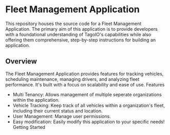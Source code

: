 # Fleet Management Application

This repository houses the source code for a Fleet Management Application. 
The primary aim of this application is to provide developers with a foundational understanding of TagoIO's capabilities while also offering them comprehensive, step-by-step instructions for building an application.
## Overview

The Fleet Management Application provides features for tracking vehicles, scheduling maintenance, managing drivers, and analyzing fleet performance. It's built with a focus on scalability and ease of use.
Features

- Multi Tenancy: Allows management of multiple seperate organizations within the application.
- Vehicle Tracking: Keep track of all vehicles within a organization's fleet, including their current status and location.
- User Management: Manage user permissions.
- Easy modification: Easily modify this application to your specific needs!
Getting Started

